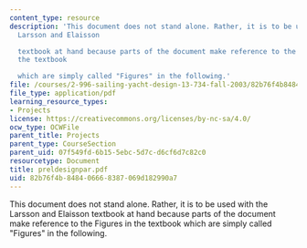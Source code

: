 ```yaml
---
content_type: resource
description: 'This document does not stand alone. Rather, it is to be used with the
  Larsson and Elaisson

  textbook at hand because parts of the document make reference to the Figures in
  the textbook

  which are simply called "Figures" in the following.'
file: /courses/2-996-sailing-yacht-design-13-734-fall-2003/82b76f4b848406668387069d182990a7_preldesignpar.pdf
file_type: application/pdf
learning_resource_types:
- Projects
license: https://creativecommons.org/licenses/by-nc-sa/4.0/
ocw_type: OCWFile
parent_title: Projects
parent_type: CourseSection
parent_uid: 07f549fd-6b15-5ebc-5d7c-d6cf6d7c82c0
resourcetype: Document
title: preldesignpar.pdf
uid: 82b76f4b-8484-0666-8387-069d182990a7
---
```

This document does not stand alone. Rather, it is to be used with the Larsson and Elaisson
textbook at hand because parts of the document make reference to the Figures in the textbook
which are simply called "Figures" in the following.